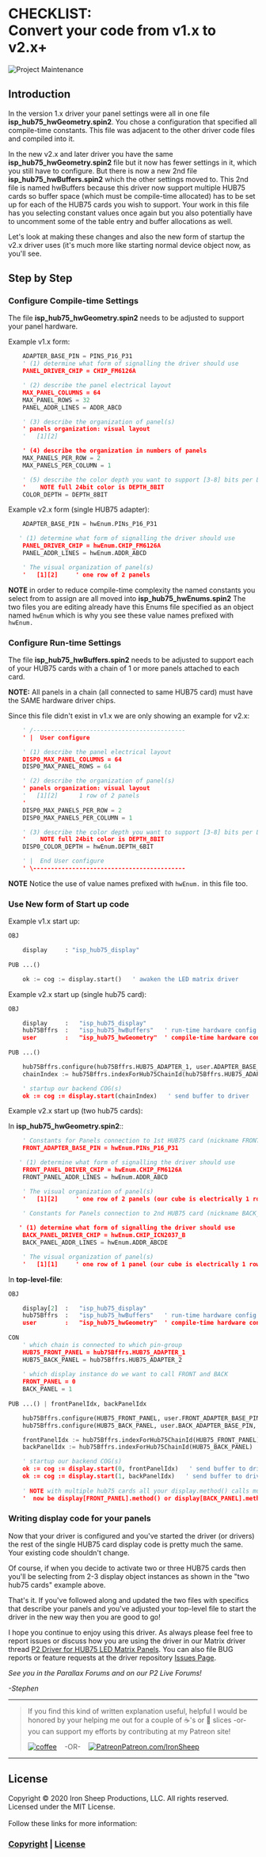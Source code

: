# CHECKLIST:</BR>Convert your code from v1.x to v2.x+

![Project Maintenance][maintenance-shield]

## Introduction

In the version 1.x driver your panel settings were all in one file **isp\_hub75_hwGeometry.spin2**. You chose a configuration that specified all compile-time constants. This file was adjacent to the other driver code files and compiled into it. 

In the new v2.x and later driver you have the same **isp\_hub75_hwGeometry.spin2** file but it now has fewer settings in it, which you still have to configure. But there is now a new 2nd file **isp\_hub75_hwBuffers.spin2** which the other settings moved to. This 2nd file is named hwBuffers because this driver now support multiple HUB75 cards so buffer space (which must be compile-time allocated) has to be set up for each of the HUB75 cards you wish to support. Your work in this file has you selecting constant values once again but you also potentially have to uncomment some of the table entry and buffer allocations as well.

Let's look at making these changes and also the new form of startup the v2.x driver uses (it's much more like starting normal device object now, as you'll see.

## Step by Step

### Configure Compile-time Settings

The file **isp\_hub75_hwGeometry.spin2** needs to be adjusted to support your panel hardware.

Example v1.x form:

```python
    ADAPTER_BASE_PIN = PINS_P16_P31
    ' (1) determine what form of signalling the driver should use
    PANEL_DRIVER_CHIP = CHIP_FM6126A

    ' (2) describe the panel electrical layout
    MAX_PANEL_COLUMNS = 64
    MAX_PANEL_ROWS = 32
    PANEL_ADDR_LINES = ADDR_ABCD

    ' (3) describe the organization of panel(s)
    ' panels organization: visual layout
    '   [1][2]

    ' (4) describe the organization in numbers of panels
    MAX_PANELS_PER_ROW = 2
    MAX_PANELS_PER_COLUMN = 1

    ' (5) describe the color depth you want to support [3-8] bits per LED
    '    NOTE full 24bit color is DEPTH_8BIT
    COLOR_DEPTH = DEPTH_8BIT
```

Example v2.x form (single HUB75 adapter):

```python
    ADAPTER_BASE_PIN = hwEnum.PINs_P16_P31

   ' (1) determine what form of signalling the driver should use
    PANEL_DRIVER_CHIP = hwEnum.CHIP_FM6126A
    PANEL_ADDR_LINES = hwEnum.ADDR_ABCD

    ' The visual organization of panel(s)
    '   [1][2]     ' one row of 2 panels
```

**NOTE** in order to reduce compile-time complexity the named constants you select from to assign are all moved into **isp\_hub75_hwEnums.spin2** The two files you are editing already have this Enums file specified as an object named `hwEnum` which is why you see these value names prefixed with `hwEnum.`

### Configure Run-time Settings

The file **isp\_hub75_hwBuffers.spin2** needs to be adjusted to support each of your HUB75 cards with a chain of 1 or more panels attached to each card. 

**NOTE:** All panels in a chain (all connected to same HUB75 card) must have the SAME hardware driver chips.

Since this file didn't exist in v1.x we are only showing an example for v2.x:

```python
    ' /-------------------------------------------
    ' |  User configure

    ' (1) describe the panel electrical layout
    DISP0_MAX_PANEL_COLUMNS = 64
    DISP0_MAX_PANEL_ROWS = 64

    ' (2) describe the organization of panel(s)
    ' panels organization: visual layout
    '   [1][2]      1 row of 2 panels
    '
    DISP0_MAX_PANELS_PER_ROW = 2
    DISP0_MAX_PANELS_PER_COLUMN = 1

    ' (3) describe the color depth you want to support [3-8] bits per LED
    '    NOTE full 24bit color is DEPTH_8BIT
    DISP0_COLOR_DEPTH = hwEnum.DEPTH_6BIT

    ' |  End User configure
    ' \-------------------------------------------
```

**NOTE** Notice the use of value names prefixed with `hwEnum.` in this file too.

### Use New form of Start up code

Example v1.x start up:

```python
OBJ

    display     : "isp_hub75_display"
    
PUB ...()

    ok := cog := display.start()   ' awaken the LED matrix driver

```

Example v2.x start up (single hub75 card):

```python
OBJ

    display     :   "isp_hub75_display"
    hub75Bffrs  :   "isp_hub75_hwBuffers"   ' run-time hardware config
    user        :   "isp_hub75_hwGeometry"  ' compile-time hardware config
    
PUB ...()

    hub75Bffrs.configure(hub75Bffrs.HUB75_ADAPTER_1, user.ADAPTER_BASE_PIN, user.PANEL_DRIVER_CHIP, user.PANEL_ADDR_LINES)
    chainIndex := hub75Bffrs.indexForHub75ChainId(hub75Bffrs.HUB75_ADAPTER_1)

    ' startup our backend COG(s)
    ok := cog := display.start(chainIndex)   ' send buffer to driver

```

Example v2.x start up (two hub75 cards):

In **isp\_hub75_hwGeometry.spin2**::

```python
    ' Constants for Panels connection to 1st HUB75 card (nickname FRONT_)
    FRONT_ADAPTER_BASE_PIN = hwEnum.PINs_P16_P31

   ' (1) determine what form of signalling the driver should use
    FRONT_PANEL_DRIVER_CHIP = hwEnum.CHIP_FM6126A
    FRONT_PANEL_ADDR_LINES = hwEnum.ADDR_ABCD

    ' The visual organization of panel(s)
    '   [1][2]     ' one row of 2 panels (our cube is electrically 1 row)
    
    ' Constants for Panels connection to 2nd HUB75 card (nickname BACK_)    	 BACK_ADAPTER_BASE_PIN = hwEnum.PINs_P0_P15

   ' (1) determine what form of signalling the driver should use
    BACK_PANEL_DRIVER_CHIP = hwEnum.CHIP_ICN2037_B
    BACK_PANEL_ADDR_LINES = hwEnum.ADDR_ABCDE

    ' The visual organization of panel(s)
    '   [1][1]     ' one row of 1 panel (our cube is electrically 1 row)
```

In **top-level-file**:

```python
OBJ

    display[2]  :   "isp_hub75_display"
    hub75Bffrs  :   "isp_hub75_hwBuffers"   ' run-time hardware config
    user        :   "isp_hub75_hwGeometry"  ' compile-time hardware config
 
CON
	' which chain is connected to which pin-group
    HUB75_FRONT_PANEL = hub75Bffrs.HUB75_ADAPTER_1
    HUB75_BACK_PANEL = hub75Bffrs.HUB75_ADAPTER_2
    
    ' which display instance do we want to call FRONT and BACK
    FRONT_PANEL = 0
    BACK_PANEL = 1
    
PUB ...() | frontPanelIdx, backPanelIdx

    hub75Bffrs.configure(HUB75_FRONT_PANEL, user.FRONT_ADAPTER_BASE_PIN, user.FRONT_PANEL_DRIVER_CHIP, user.FRONT_PANEL_ADDR_LINES)
    hub75Bffrs.configure(HUB75_BACK_PANEL, user.BACK_ADAPTER_BASE_PIN,  user.BACK_PANEL_DRIVER_CHIP, user.BACK_PANEL_ADDR_LINES)

    frontPanelIdx := hub75Bffrs.indexForHub75ChainId(HUB75_FRONT_PANEL)
    backPanelIdx := hub75Bffrs.indexForHub75ChainId(HUB75_BACK_PANEL)

    ' startup our backend COG(s)
    ok := cog := display.start(0, frontPanelIdx)   ' send buffer to driver
    ok := cog := display.start(1, backPanelIdx)   ' send buffer to driver
    
    ' NOTE with multiple hub75 cards all your display.method() calls must 
    '  now be display[FRONT_PANEL].method() or display[BACK_PANEL].method() calls.

```

### Writing display code for your panels

Now that your driver is configured and you've started the driver (or drivers) the rest of the single HUB75 card display code is pretty much the same. Your existing code shouldn't change.

Of course, if when you decide to activate two or three HUB75 cards then you'll be selecting from 2-3 display object instances as shown in the "two hub75 cards" example above.

That's it. If you've followed along and updated the two files with specifics that describe your panels and you've adjusted your top-level file to start the driver in the new way then you are good to go!

I hope you continue to enjoy using this driver. As always please feel free to report issues or discuss how you are using the driver in our Matrix driver thread [P2 Driver for HUB75 LED Matrix Panels](https://forums.parallax.com/discussion/172288/p2-driver-for-hub75-led-matrix-panels#latest). You can also file BUG reports or feature requests at the driver repository [Issues Page](https://github.com/ironsheep/P2-HUB75-LED-Matrix-Driver/issues).

*See you in the Parallax Forums and on our P2 Live Forums!*

*-Stephen*

----

> If you find this kind of written explanation useful, helpful I would be honored by your helping me out for a couple of :coffee:'s or :pizza: slices -or- you can support my efforts by contributing at my Patreon site!
>
> [![coffee](https://www.buymeacoffee.com/assets/img/custom_images/black_img.png)](https://www.buymeacoffee.com/ironsheep) &nbsp;&nbsp; -OR- &nbsp;&nbsp; [![Patreon](./images/patreon.png)](https://www.patreon.com/IronSheep?fan_landing=true)[Patreon.com/IronSheep](https://www.patreon.com/IronSheep?fan_landing=true)

----

## License

Copyright © 2020 Iron Sheep Productions, LLC. All rights reserved.<br />
Licensed under the MIT License. <br>
<br>
Follow these links for more information:

### [Copyright](copyright) | [License](LICENSE)

[maintenance-shield]: https://img.shields.io/badge/maintainer-stephen%40ironsheep.biz-blue.svg?style=for-the-badge

[license-shield]: https://camo.githubusercontent.com/bc04f96d911ea5f6e3b00e44fc0731ea74c8e1e9/68747470733a2f2f696d672e736869656c64732e696f2f6769746875622f6c6963656e73652f69616e74726963682f746578742d646976696465722d726f772e7376673f7374796c653d666f722d7468652d6261646765

[releases-shield]: https://img.shields.io/github/release/ironsheep/p2-LED-Matrix-Driver.svg?style=for-the-badge

[releases]: https://github.com/ironsheep/P2-HUB75-LED-Matrix-Driver/releases
